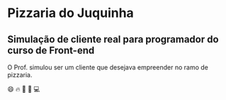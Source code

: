 # Pizzaria do Juquinha
## Simulação de cliente real para programador do curso de Front-end

O Prof. simulou ser um cliente que desejava empreender no ramo de pizzaria. 

:smile: :fire: :file_folder: :space_invader: :computer:
